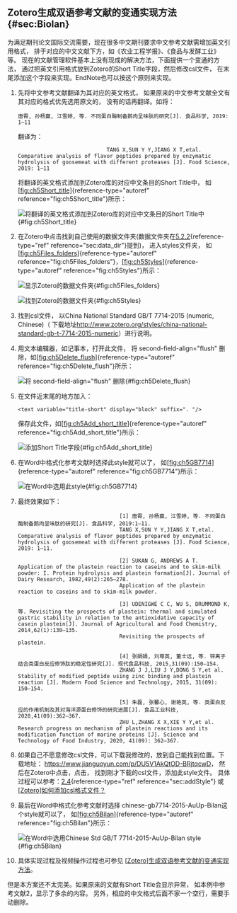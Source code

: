 ## Zotero生成双语参考文献的变通实现方法 {#sec:Biolan}

为满足期刊论文国际交流需要，现在很多中文期刊要求中文参考文献需增加英文引用格式， 排于对应的中文文献下方，如《农业工程学报》、《食品与发酵工业》等。 现在的文献管理软件基本上没有现成的解决方法，下面提供一个变通的方法， 通过把英文引用格式放到Zotero的Short Title字段，然后修改csl文件， 在末尾添加这个字段来实现。EndNote也可以按这个原则来实现。

1.  先将中文参考文献翻译为其对应的英文格式， 如果原来的中文参考文献全文有其对应的格式优先选用原文的， 没有的话再翻译。如将：

    ``` {.vbscript language="VBScript"}
    唐霄, 孙杨赢, 江雪婷, 等. 不同蛋白酶制备鹅肉呈味肽的研究[J]. 食品科学, 2019: 1–11
    ```

    翻译为：

                                    TANG X,SUN Y Y,JIANG X T,etal. Comparative analysis of flavor peptides prepared by enzymatic hydrolysis of goosemeat with different proteases [J]. Food Science, 2019: 1–11

    将翻译的英文格式添加到Zotero库的对应中文条目的Short Title中， 如[\[fig:ch5Short_title\]](#fig:ch5Short_title){reference-type="autoref" reference="fig:ch5Short_title"}所示：

    ![将翻译的英文格式添加到Zotero库的对应中文条目的Short Title中](ch5Short_title.png){#fig:ch5Short_title}

2.  在Zotero中点击找到自己使用的数据文件夹(数据文件夹在[5.2.2](#sec:data_dir){reference-type="ref" reference="sec:data_dir"}提到)， 进入styles文件夹， 如[\[fig:ch5Files_folders\]](#fig:ch5Files_folders){reference-type="autoref" reference="fig:ch5Files_folders"}，[\[fig:ch5Styles\]](#fig:ch5Styles){reference-type="autoref" reference="fig:ch5Styles"}所示：

    ![显示Zotero的数据文件夹](ch5Files_folders.png){#fig:ch5Files_folders}

    ![找到Zotero的数据文件夹](ch5Styles.png){#fig:ch5Styles}

3.  找到csl文件， 以China National Standard GB/T 7714-2015 (numeric, Chinese)（ 下载地址<http://www.zotero.org/styles/china-national-standard-gb-t-7714-2015-numeric>）进行说明。

4.  用文本编辑器，如记事本，打开此文件， 将 second-field-align=\"flush\" 删除，如[\[fig:ch5Delete_flush\]](#fig:ch5Delete_flush){reference-type="autoref" reference="fig:ch5Delete_flush"}所示：

    ![将 second-field-align=\"flush\" 删除](ch5Delete_flush.png){#fig:ch5Delete_flush}

5.  在文件近末尾的地方加入：

    ``` {.vbscript language="VBScript"}
    <text variable="title-short" display="block" suffix=". "/>
    ```

    保存此文件，如[\[fig:ch5Add_short_title\]](#fig:ch5Add_short_title){reference-type="autoref" reference="fig:ch5Add_short_title"}所示：

    ![添加Short Title字段](ch5Add_short_title.png){#fig:ch5Add_short_title}

6.  在Word中格式化参考文献时选择此style就可以了， 如[\[fig:ch5GB7714\]](#fig:ch5GB7714){reference-type="autoref" reference="fig:ch5GB7714"}所示：

    ![在Word中选用此style](ch5GB7714.png){#fig:ch5GB7714}

7.  最终效果如下：

                                        [1] 唐霄, 孙杨赢, 江雪婷, 等. 不同蛋白酶制备鹅肉呈味肽的研究[J]. 食品科学, 2019:1–11. 
                                        TANG X,SUN Y Y,JIANG X T,etal. Comparative analysis of flavor peptides prepared by enzymatic hydrolysis of goosemeat with different proteases [J]. Food Science, 2019: 1–11.
                                        
                                        [2] SUKAN G, ANDREWS A T. Application of the plastein reaction to caseins and to skim-milk powder: I. Protein hydrolysis and plastein formation[J]. Journal of Dairy Research, 1982,49(2):265–278. 
                                        Application of the plastein reaction to caseins and to skim-milk powder.
                                        
                                        [3] UDENIGWE C C, WU S, DRUMMOND K, 等. Revisiting the prospects of plastein: thermal and simulated gastric stability in relation to the antioxidative capacity of casein plastein[J]. Journal of Agricultural and Food Chemistry, 2014,62(1):130–135. 
                                        Revisiting the prospects of plastein.
                                        
                                        [4] 张娟娟, 刘尊英, 董士远, 等. 锌离子结合类蛋白反应修饰肽的稳定性研究[J]. 现代食品科技, 2015,31(09):150–154. 
                                        ZHANG J J,LIU J Y,DONG S Y,et al. Stability of modified peptide using zinc binding and plastein reaction [J]. Modern Food Science and Technology, 2015, 31(09): 150–154.
                                        
                                        [5] 朱磊, 张馨心, 谢艳英, 等. 类蛋白反应的作用机制及其对海洋源蛋白修饰的研究进展[J]. 食品工业科技, 2020,41(09):362–367. 
                                        ZHU L,ZHANG X X,XIE Y Y,et al. Research progress on mechanism of plastein reactions and its modification function of marine proteins [J]. Science and Technology of Food Industry, 2020, 41(09): 362–367.

8.  如果自己不愿意修改csl文件，可以下载我修改的，放到自己能找到位置。下载地址： <https://www.jianguoyun.com/p/DU5V1AkQtOD-BRjtqcwD>， 然后在Zotero中点击，点击， 找到刚才下载的csl文件，添加此style文件。 具体过程可以参考：[2.4](#sec:addStyle){reference-type="ref" reference="sec:addStyle"} 或[\[Zotero\]如何添加csl格式文件？](https://zhuanlan.zhihu.com/p/64624484)

9.  最后在Word中格式化参考文献时选择 chinese-gb7714-2015-AuUp-Bilan这个style就可以了， 如[\[fig:ch5Bilan\]](#fig:ch5Bilan){reference-type="autoref" reference="fig:ch5Bilan"}所示：

    ![在Word中选用Chinese Std GB/T 7714-2015-AuUp-Bilan style](ch5Bilan.png){#fig:ch5Bilan}

10. 具体实现过程及视频操作过程也可参见 [\[Zotero\]生成双语参考文献的变通实现方法](https://zhuanlan.zhihu.com/p/282826403)。

但是本方案还不太完美。如果原来的文献有Short Title会显示异常， 如本例中参考文献2，显示了多余的内容。 另外，相应的中文格式后面不家一个空行，需要手动删除。

